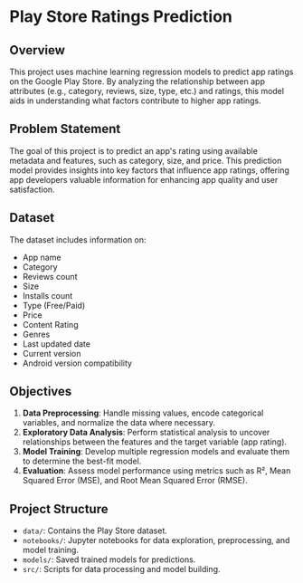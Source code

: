 # Play Store Ratings Prediction

## Overview
This project uses machine learning regression models to predict app ratings on the Google Play Store. By analyzing the relationship between app attributes (e.g., category, reviews, size, type, etc.) and ratings, this model aids in understanding what factors contribute to higher app ratings.

## Problem Statement
The goal of this project is to predict an app's rating using available metadata and features, such as category, size, and price. This prediction model provides insights into key factors that influence app ratings, offering app developers valuable information for enhancing app quality and user satisfaction.

## Dataset
The dataset includes information on:
- App name
- Category
- Reviews count
- Size
- Installs count
- Type (Free/Paid)
- Price
- Content Rating
- Genres
- Last updated date
- Current version
- Android version compatibility

## Objectives
1. **Data Preprocessing**: Handle missing values, encode categorical variables, and normalize the data where necessary.
2. **Exploratory Data Analysis**: Perform statistical analysis to uncover relationships between the features and the target variable (app rating).
3. **Model Training**: Develop multiple regression models and evaluate them to determine the best-fit model.
4. **Evaluation**: Assess model performance using metrics such as R², Mean Squared Error (MSE), and Root Mean Squared Error (RMSE).

## Project Structure
- `data/`: Contains the Play Store dataset.
- `notebooks/`: Jupyter notebooks for data exploration, preprocessing, and model training.
- `models/`: Saved trained models for predictions.
- `src/`: Scripts for data processing and model building.
